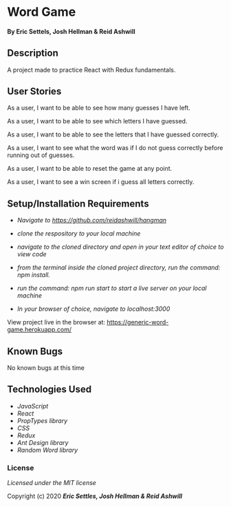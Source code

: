 # Word Game

#### By Eric Settels, Josh Hellman & Reid Ashwill

## Description

A project made to practice React with Redux fundamentals.

## User Stories

As a user, I want to be able to see how many guesses I have left.

As a user, I want to be able to see which letters I have guessed.

As a user, I want to be able to see the letters that I have guessed correctly.

As a user, I want to see what the word was if I do not guess correctly before running out of guesses.

As a user, I want to be able to reset the game at any point.

As a user, I want to see a win screen if i guess all letters correctly.

## Setup/Installation Requirements

- _Navigate to https://github.com/reidashwill/hangman_
- _clone the respository to your local machine_
- _navigate to the cloned directory and open in your text editor of choice to view code_

- _from the terminal inside the cloned project directory, run the command: npm install._
- _run the command: npm run start to start a live server on your local machine_
- _In your browser of choice, navigate to localhost:3000_

View project live in the browser at: https://generic-word-game.herokuapp.com/

## Known Bugs

No known bugs at this time

## Technologies Used

- _JavaScript_
- _React_
- _PropTypes library_
- _CSS_
- _Redux_
- _Ant Design library_
- _Random Word library_

### License

_Licensed under the MIT license_

Copyright (c) 2020 **_Eric Settles, Josh Hellman & Reid Ashwill_**
